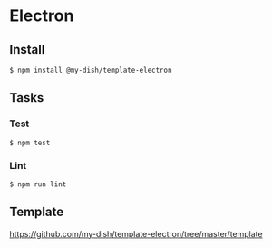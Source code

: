 # Electron

<!-- npm version badge: https://badge.fury.io/ -->

## Install
```
$ npm install @my-dish/template-electron
```

## Tasks
### Test
```
$ npm test
```

### Lint
```
$ npm run lint
```

## Template
https://github.com/my-dish/template-electron/tree/master/template
